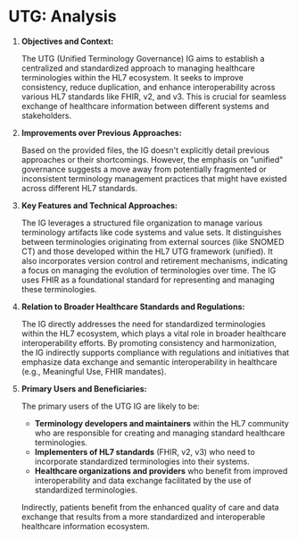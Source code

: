 # UTG: Analysis

1.  **Objectives and Context:**

    The UTG (Unified Terminology Governance) IG aims to establish a centralized and standardized approach to managing healthcare terminologies within the HL7 ecosystem. It seeks to improve consistency, reduce duplication, and enhance interoperability across various HL7 standards like FHIR, v2, and v3. This is crucial for seamless exchange of healthcare information between different systems and stakeholders.

2.  **Improvements over Previous Approaches:**

    Based on the provided files, the IG doesn't explicitly detail previous approaches or their shortcomings. However, the emphasis on "unified" governance suggests a move away from potentially fragmented or inconsistent terminology management practices that might have existed across different HL7 standards.

3.  **Key Features and Technical Approaches:**

    The IG leverages a structured file organization to manage various terminology artifacts like code systems and value sets. It distinguishes between terminologies originating from external sources (like SNOMED CT) and those developed within the HL7 UTG framework (unified). It also incorporates version control and retirement mechanisms, indicating a focus on managing the evolution of terminologies over time. The IG uses FHIR as a foundational standard for representing and managing these terminologies.

4.  **Relation to Broader Healthcare Standards and Regulations:**

    The IG directly addresses the need for standardized terminologies within the HL7 ecosystem, which plays a vital role in broader healthcare interoperability efforts. By promoting consistency and harmonization, the IG indirectly supports compliance with regulations and initiatives that emphasize data exchange and semantic interoperability in healthcare (e.g., Meaningful Use, FHIR mandates).

5.  **Primary Users and Beneficiaries:**

    The primary users of the UTG IG are likely to be:

    *   **Terminology developers and maintainers** within the HL7 community who are responsible for creating and managing standard healthcare terminologies.
    *   **Implementers of HL7 standards** (FHIR, v2, v3) who need to incorporate standardized terminologies into their systems.
    *   **Healthcare organizations and providers** who benefit from improved interoperability and data exchange facilitated by the use of standardized terminologies.

    Indirectly, patients benefit from the enhanced quality of care and data exchange that results from a more standardized and interoperable healthcare information ecosystem.